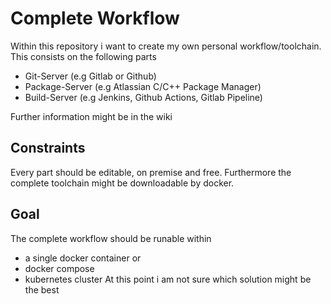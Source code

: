 # Complete Workflow
Within this repository i want to create my own personal workflow/toolchain. 
This consists on the following parts
* Git-Server (e.g Gitlab or Github)
* Package-Server (e.g Atlassian C/C++ Package Manager)
* Build-Server (e.g Jenkins, Github Actions, Gitlab Pipeline)

Further information might be in the wiki

## Constraints
Every part should be editable, on premise and free.
Furthermore the complete toolchain might be downloadable by docker.


## Goal
The complete workflow should be runable within 
* a single docker container or
* docker compose
* kubernetes cluster
At this point i am not sure which solution might be the best
